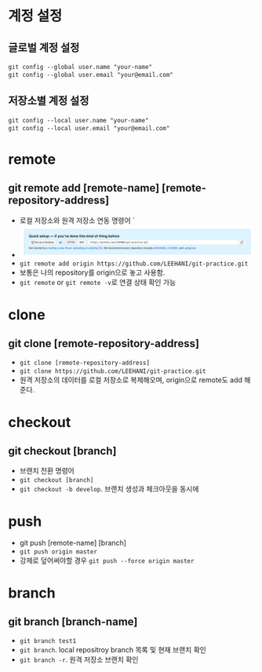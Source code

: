 
# 계정 설정 
## 글로벌 계정 설정 
```
git config --global user.name "your-name"
git config --global user.email "your@email.com"
```

## 저장소별 계정 설정 
```
git config --local user.name "your-name"
git config --local user.email "your@email.com"
```

# remote 
## git remote add [remote-name] [remote-repository-address]
- 로컬 저장소와 원격 저장소 연동 명령어 `
- ![remote](./images/remote.png)
- `git remote add origin https://github.com/LEEHANI/git-practice.git`
- 보통은 나의 repository를 origin으로 놓고 사용함. 
- `git remote` or `git remote -v`로 연결 상태 확인 가능

# clone
## git clone [remote-repository-address] 
- `git clone [remote-repository-address]`
- `git clone https://github.com/LEEHANI/git-practice.git`
- 원격 저장소의 데이터를 로컬 저장소로 복제해오며, origin으로 remote도 add 해준다. 

# checkout
## git checkout [branch] 
- 브랜치 전환 명령어 
- `git checkout [branch]`
- `git checkout -b develop`. 브랜치 생성과 체크아웃을 동시에 

# push 
- git push [remote-name] [branch]
- `git push origin master`
- 강제로 덮어써야할 경우 `git push --force origin master`

# branch 
## git branch [branch-name]
- `git branch test1` 
- `git branch`. local repositroy branch 목록 및 현재 브랜치 확인 
- `git branch -r`. 원격 저장소 브랜치 확인 